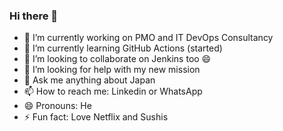 ### Hi there 👋
- 🔭 I’m currently working on PMO and IT DevOps Consultancy
- 🌱 I’m currently learning GitHub Actions (started)
- 👯 I’m looking to collaborate on Jenkins too 😄
- 🤔 I’m looking for help with my new mission
- 💬 Ask me anything about Japan
- 📫 How to reach me: Linkedin or WhatsApp
- 😄 Pronouns: He
- ⚡ Fun fact: Love Netflix and Sushis

<!--
**dimitri-pletschette/dimitri-pletschette** is a ✨ _special_ ✨ repository because its `README.md` (this file) appears on your GitHub profile.
